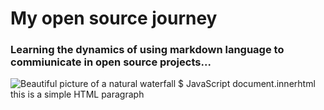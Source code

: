 # My open source journey
### Learning the dynamics of using markdown language to commiunicate in open source projects...
![Beautiful picture of a natural waterfall](https://www.pexels.com/photo/photo-of-waterfall-1875480/)
$ JavaScript document.innerhtml this is a simple HTML paragraph
